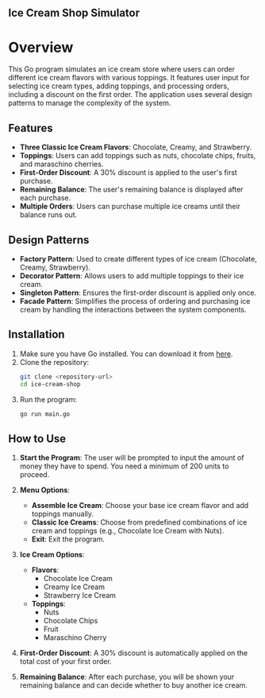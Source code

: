 ## Ice Cream Shop Simulator

# Overview
This Go program simulates an ice cream store where users can order different ice cream flavors with various toppings. It features user input for selecting ice cream types, adding toppings, and processing orders, including a discount on the first order. The application uses several design patterns to manage the complexity of the system.

## Features
- **Three Classic Ice Cream Flavors**: Chocolate, Creamy, and Strawberry.
- **Toppings**: Users can add toppings such as nuts, chocolate chips, fruits, and maraschino cherries.
- **First-Order Discount**: A 30% discount is applied to the user's first purchase.
- **Remaining Balance**: The user's remaining balance is displayed after each purchase.
- **Multiple Orders**: Users can purchase multiple ice creams until their balance runs out.

## Design Patterns
- **Factory Pattern**: Used to create different types of ice cream (Chocolate, Creamy, Strawberry).
- **Decorator Pattern**: Allows users to add multiple toppings to their ice cream.
- **Singleton Pattern**: Ensures the first-order discount is applied only once.
- **Facade Pattern**: Simplifies the process of ordering and purchasing ice cream by handling the interactions between the system components.

## Installation
1. Make sure you have Go installed. You can download it from [here](https://go.dev/dl/).
2. Clone the repository:
    ```bash
    git clone <repository-url>
    cd ice-cream-shop
    ```
3. Run the program:
    ```bash
    go run main.go
    ```

## How to Use
1. **Start the Program**: The user will be prompted to input the amount of money they have to spend. You need a minimum of 200 units to proceed.
   
2. **Menu Options**:
   - **Assemble Ice Cream**: Choose your base ice cream flavor and add toppings manually.
   - **Classic Ice Creams**: Choose from predefined combinations of ice cream and toppings (e.g., Chocolate Ice Cream with Nuts).
   - **Exit**: Exit the program.

3. **Ice Cream Options**:
   - **Flavors**:
     - Chocolate Ice Cream
     - Creamy Ice Cream
     - Strawberry Ice Cream
   - **Toppings**:
     - Nuts
     - Chocolate Chips
     - Fruit
     - Maraschino Cherry

4. **First-Order Discount**: A 30% discount is automatically applied on the total cost of your first order.

5. **Remaining Balance**: After each purchase, you will be shown your remaining balance and can decide whether to buy another ice cream.

